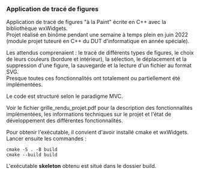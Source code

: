 ### Application de tracé de figures

Application de tracé de figures "à la Paint" écrite en C++ avec la bibliothèque wxWidgets.  
Projet réalisé en binôme pendant une semaine à temps plein en juin 2022 (module projet tuteuré en C++ du DUT d'informatique en année spéciale).  

Les attendus comprenaient : le tracé de différents types de figures, le choix de leurs couleurs (bordure et intérieur), la sélection, le déplacement et la suppression d'une figure, la sauvegarde et la lecture d'un fichier au format SVG.  
Presque toutes ces fonctionnalités ont totalement ou partiellement été implémentées.

Le code est structuré selon le paradigme MVC.  

Voir le fichier grille_rendu_projet.pdf pour la description des fonctionnalités implémentées, les informations techniques sur le projet et l'état de développement des différentes fonctionnalités.  

Pour obtenir l'exécutable, il convient d'avoir installé cmake et wxWidgets. 
Lancer ensuite les commandes :
```
cmake -S . -B build
cmake --build build
```
L'exécutable **skeleton** obtenu est situé dans le dossier build.
